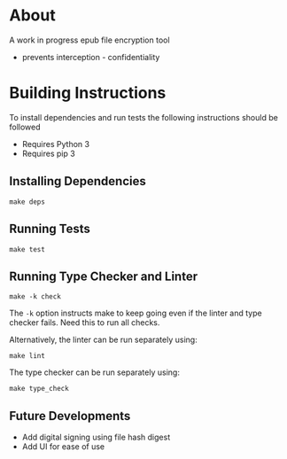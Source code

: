 # About
A work in progress epub file encryption tool

* prevents interception - confidentiality

# Building Instructions
To install dependencies and run tests the following instructions should be followed
* Requires Python 3
* Requires pip 3

## Installing Dependencies

```
make deps
```

## Running Tests

```
make test
```

## Running Type Checker and Linter

```
make -k check
```

The `-k` option instructs make to keep going even if the
linter and type checker fails. Need this to run all checks.

Alternatively, the linter can be run separately using:

```
make lint
```

The type checker can be run separately using:

```
make type_check
```


## Future Developments
* Add digital signing using file hash digest
* Add UI for ease of use
